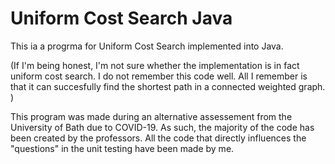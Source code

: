 # Uniform Cost Search Java

This ia a progrma for Uniform Cost Search implemented into Java. 

(If I'm being honest, I'm not sure whether the implementation is in fact uniform cost search. I do not remember this code well. All I remember is that it can succesfully find the shortest path in a connected weighted graph. )

This program was made during an alternative assessement from the University of Bath due to COVID-19. As such, the majority of the code has been created by the professors. All the code that directly influences the "questions" in the unit testing have been made by me.



